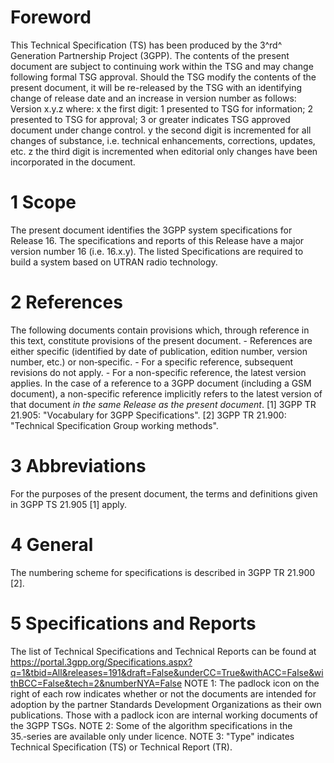 # Foreword
This Technical Specification (TS) has been produced by the 3^rd^ Generation
Partnership Project (3GPP).
The contents of the present document are subject to continuing work within the
TSG and may change following formal TSG approval. Should the TSG modify the
contents of the present document, it will be re-released by the TSG with an
identifying change of release date and an increase in version number as
follows:
Version x.y.z
where:
x the first digit:
1 presented to TSG for information;
2 presented to TSG for approval;
3 or greater indicates TSG approved document under change control.
y the second digit is incremented for all changes of substance, i.e. technical
enhancements, corrections, updates, etc.
z the third digit is incremented when editorial only changes have been
incorporated in the document.
# 1 Scope
The present document identifies the 3GPP system specifications for Release 16.
The specifications and reports of this Release have a major version number 16
(i.e. 16.x.y). The listed Specifications are required to build a system based
on UTRAN radio technology.
# 2 References
The following documents contain provisions which, through reference in this
text, constitute provisions of the present document.
\- References are either specific (identified by date of publication, edition
number, version number, etc.) or non‑specific.
\- For a specific reference, subsequent revisions do not apply.
\- For a non-specific reference, the latest version applies. In the case of a
reference to a 3GPP document (including a GSM document), a non-specific
reference implicitly refers to the latest version of that document _in the
same Release as the present document_.
[1] 3GPP TR 21.905: \"Vocabulary for 3GPP Specifications\".
[2] 3GPP TR 21.900: \"Technical Specification Group working methods\".
# 3 Abbreviations
For the purposes of the present document, the terms and definitions given in
3GPP TS 21.905 [1] apply.
# 4 General
The numbering scheme for specifications is described in 3GPP TR 21.900 [2].
# 5 Specifications and Reports
The list of Technical Specifications and Technical Reports can be found at
https://portal.3gpp.org/Specifications.aspx?q=1&tbid=All&releases=191&draft=False&underCC=True&withACC=False&withBCC=False&tech=2&numberNYA=False
NOTE 1: The padlock icon on the right of each row indicates whether or not the
documents are intended for adoption by the partner Standards Development
Organizations as their own publications. Those with a padlock icon are
internal working documents of the 3GPP TSGs.
NOTE 2: Some of the algorithm specifications in the 35.‑series are available
only under licence.
NOTE 3: \"Type\" indicates Technical Specification (TS) or Technical Report
(TR).
#